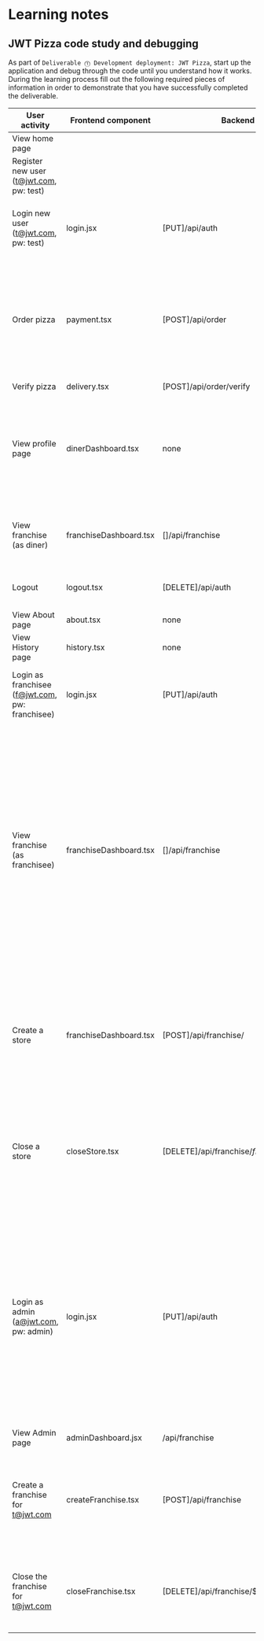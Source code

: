 # Learning notes

## JWT Pizza code study and debugging

As part of `Deliverable ⓵ Development deployment: JWT Pizza`, start up the application and debug through the code until you understand how it works. During the learning process fill out the following required pieces of information in order to demonstrate that you have successfully completed the deliverable.

| User activity                                       | Frontend component | Backend endpoints | Database SQL |
| --------------------------------------------------- | ------------------ | ----------------- | ------------ |
| View home page                                      |                    |                   |              |
| Register new user<br/>(t@jwt.com, pw: test)         |                    |                   |              |
| Login new user<br/>(t@jwt.com, pw: test)            |  login.jsx         | [PUT]/api/auth    |SELECT * FROM user WHERE email=?<br>SELECT * FROM userRole WHERE userId=?<br>INSERT INTO auth (token, userId) VALUES (?, ?)            |
| Order pizza                                         | payment.tsx        | [POST]/api/order  |SELECT userId FROM auth WHERE token=?<br>INSERT INTO dinerOrder (dinerId, franchiseId, storeId, date) VALUES (?, ?, ?, now())<br>INSERT INTO orderItem (orderId, menuId, description, price) VALUES (?, ?, ?, ?)<br>SELECT id FROM ${table} WHERE ${key}=? |
| Verify pizza                                        |  delivery.tsx      | [POST]/api/order/verify | none   |
| View profile page                                   | dinerDashboard.tsx | none              | SELECT userId FROM auth WHERE token=?<br>SELECT id, franchiseId, storeId, date FROM dinerOrder WHERE dinerId=? LIMIT ${offset},${config.db.listPerPage}<br>SELECT id, menuId, description, price FROM orderItem WHERE orderId=?|
| View franchise<br/>(as diner)                       |franchiseDashboard.tsx|[]/api/franchise   | SELECT userId FROM auth WHERE token=?<br>SELECT objectId FROM userRole WHERE role='franchisee' AND userId=?|
| Logout                                              | logout.tsx         | [DELETE]/api/auth | SELECT userId FROM auth WHERE token=?<br>DELETE FROM auth WHERE token=? |
| View About page                                     | about.tsx          | none              | none         |
| View History page                                   | history.tsx        | none              | none         |
| Login as franchisee<br/>(f@jwt.com, pw: franchisee) | login.jsx          | [PUT]/api/auth    | SELECT * FROM user WHERE email=?<br>SELECT * FROM userRole WHERE userId=?<br>INSERT INTO auth (token, userId) VALUES (?, ?) |
| View franchise<br/>(as franchisee)                  |franchiseDashboard.tsx|[]/api/franchise   | SELECT userId FROM auth WHERE token=?<br>SELECT objectId FROM userRole WHERE role='franchisee' AND userId=?<br>SELECT id, name FROM franchise WHERE id in (${franchiseIds.join(',')})<br>SELECT u.id, u.name, u.email FROM userRole AS ur JOIN user AS u ON u.id=ur.userId WHERE ur.objectId=? AND ur.role='franchisee'<br>`SELECT s.id, s.name, COALESCE(SUM(oi.price), 0) AS totalRevenue FROM dinerOrder AS do JOIN orderItem AS oi ON do.id=oi.orderId RIGHT JOIN store AS s ON s.id=do.storeId WHERE s.franchiseId=? GROUP BY s.id |
| Create a store                                      | franchiseDashboard.tsx | [POST]/api/franchise/ | SELECT userId FROM auth WHERE token=?<br>SELECT objectId FROM userRole WHERE role='franchisee' AND userId=?<br>SELECT u.id, u.name, u.email FROM userRole AS ur JOIN user AS u ON u.id=ur.userId WHERE ur.objectId=? AND ur.role='franchisee'|
| Close a store                                       | closeStore.tsx     | [DELETE]/api/franchise/${franchise.id}/store/${store.id}| SELECT userId FROM auth WHERE token=?<br>SELECT u.id, u.name, u.email FROM userRole AS ur JOIN user AS u ON u.id=ur.userId WHERE ur.objectId=? AND ur.role='franchisee'<br>DELETE FROM store WHERE franchiseId=? AND id=?|
| Login as admin<br/>(a@jwt.com, pw: admin)           | login.jsx          | [PUT]/api/auth    | SELECT * FROM user WHERE email=?<br>SELECT * FROM userRole WHERE userId=?<br>INSERT INTO auth (token, userId) VALUES (?, ?)<br>SELECT id, name FROM franchise<br>SELECT u.id, u.name, u.email FROM userRole AS ur JOIN user AS u ON u.id=ur.userId WHERE ur.objectId=? AND ur.role='franchisee'<br>`SELECT s.id, s.name, COALESCE(SUM(oi.price), 0) AS totalRevenue FROM dinerOrder AS do JOIN orderItem AS oi ON do.id=oi.orderId RIGHT JOIN store AS s ON s.id=do.storeId WHERE s.franchiseId=? GROUP BY s.id`             |
| View Admin page                                     | adminDashboard.jsx | /api/franchise    | SELECT userId FROM auth WHERE token=?<br>              |
| Create a franchise for t@jwt.com                    | createFranchise.tsx| [POST]/api/franchise | SELECT id, name FROM franchise<br>SELECT id, name FROM user WHERE email=?<br>INSERT INTO franchise (name) VALUES (?)`, [franchise.name]<br>INSERT INTO userRole (userId, role, objectId) VALUES (?, ?, ?)|
| Close the franchise for t@jwt.com                   | closeFranchise.tsx | [DELETE]/api/franchise/${franchise.id}| SELECT userId FROM auth WHERE token=?<br>DELETE FROM store WHERE franchiseId=?<br>DELETE FROM userRole WHERE objectId=?<br>DELETE FROM franchise WHERE id=?<br>             |

